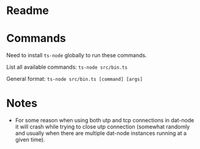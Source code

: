 # Readme

# Commands

Need to install `ts-node` globally to run these commands.

List all available commands:
`ts-node src/bin.ts`

General format:
`ts-node src/bin.ts [command] [args]`

# Notes

-   For some reason when using both utp and tcp connections in dat-node it will crash while trying to close utp connection (somewhat randomly and usually when there are multiple dat-node instances running at a given time).
